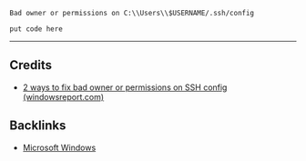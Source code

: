 `Bad owner or permissions on C:\\Users\\$USERNAME/.ssh/config`

```shell
put code here
```

---
## Credits
- [2 ways to fix bad owner or permissions on SSH config (windowsreport.com)](https://windowsreport.com/bad-owner-or-permissions-on-ssh-config/)

## Backlinks
- [Microsoft Windows](📁developer/Windows%2010/Microsoft%20Windows.md)